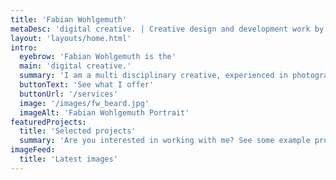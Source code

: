 ```yaml
---
title: 'Fabian Wohlgemuth'
metaDesc: 'digital creative. | Creative design and development work by Fabian Wohlgemuth.'
layout: 'layouts/home.html'
intro:
  eyebrow: 'Fabian Wohlgemuth is the'
  main: 'digital creative.'
  summary: 'I am a multi disciplinary creative, experienced in photography, graphic design, web development, and teaching & consulting.'
  buttonText: 'See what I offer'
  buttonUrl: '/services'
  image: '/images/fw_beard.jpg'
  imageAlt: 'Fabian Wohlgemuth Portrait'
featuredProjects:
  title: 'Selected projects'
  summary: 'Are you interested in working with me? See some example projects I did for clients or for fun.'
imageFeed:
  title: 'Latest images'
---
```

